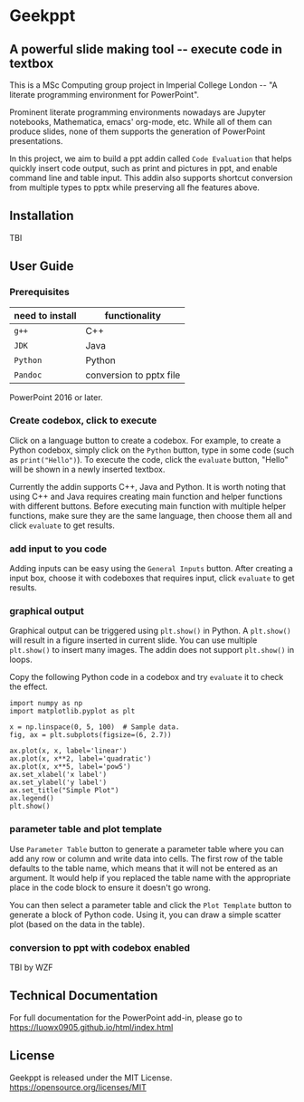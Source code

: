 # Geekppt

## A powerful slide making tool -- execute code in textbox

This is a MSc Computing group project in Imperial College London -- "A literate programming environment for PowerPoint". 

Prominent literate programming environments nowadays are Jupyter notebooks, Mathematica, emacs' org-mode, etc. While all of them can produce slides, none of them supports the generation of PowerPoint presentations. 

In this project, we aim to build a ppt addin called ```Code Evaluation``` that helps quickly insert code output, such as print and pictures in ppt, and enable command line and table input. This addin also supports shortcut conversion from multiple types to pptx while preserving all fhe features above.

## Installation

TBI

## User Guide

### Prerequisites

|need to install|functionality|
|---------------|-------------|
|```g++```|C++|
|```JDK```|Java|
|```Python```|Python|
|```Pandoc```|conversion to pptx file|

PowerPoint 2016 or later. 

### Create codebox, click to execute

Click on a language button to create a codebox. For example, to create a Python codebox, simply click on the ```Python``` button, type in some code (such as ```print("Hello")```). To execute the code, click the ```evaluate``` button, "Hello" will be shown in a newly inserted textbox. 

Currently the addin supports C++, Java and Python. It is worth noting that using C++ and Java requires creating main function and helper functions with different buttons. Before executing main function with multiple helper functions, make sure they are the same language, then choose them all and click ```evaluate``` to get results. 

### add input to you code

Adding inputs can be easy using the ```General Inputs``` button. After creating a input box, choose it with codeboxes that requires input, click ```evaluate``` to get results. 

### graphical output

Graphical output can be triggered using ```plt.show()``` in Python. A ```plt.show()``` will result in a figure inserted in current slide. You can use multiple ```plt.show()``` to insert many images. The addin does not support ```plt.show()``` in loops.

Copy the following Python code in a codebox and try ```evaluate``` it to check the effect.

```
import numpy as np
import matplotlib.pyplot as plt

x = np.linspace(0, 5, 100)  # Sample data.
fig, ax = plt.subplots(figsize=(6, 2.7))

ax.plot(x, x, label='linear')
ax.plot(x, x**2, label='quadratic')
ax.plot(x, x**5, label='pow5') 
ax.set_xlabel('x label')
ax.set_ylabel('y label')
ax.set_title("Simple Plot")
ax.legend()
plt.show()
```

### parameter table and plot template

Use ```Parameter Table``` button to generate a parameter table where you can add any row or column and write data into cells. The first row of the table defaults to the table name, which means that it will not be entered as an argument. It would help if you replaced the table name with the appropriate place in the code block to ensure it doesn't go wrong.

You can then select a parameter table and click the ```Plot Template``` button to generate a block of Python code. Using it, you can draw a simple scatter plot (based on the data in the table).

### conversion to ppt with codebox enabled

TBI by WZF

## Technical Documentation

For full documentation for the PowerPoint add-in, please go to https://luowx0905.github.io/html/index.html

## License

Geekppt is released under the MIT License. https://opensource.org/licenses/MIT
